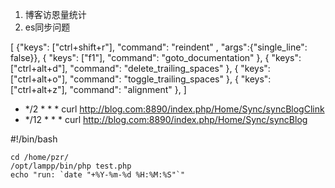 1. 博客访恩量统计
2. es同步问题

[
	{"keys": ["ctrl+shift+r"], "command": "reindent" , "args":{"single_line": false}},
	{ "keys": ["f1"], "command": "goto_documentation" },
	 { "keys": ["ctrl+alt+d"], "command": "delete_trailing_spaces" },
    	{ "keys": ["ctrl+alt+o"], "command": "toggle_trailing_spaces" },
    	{ "keys": ["ctrl+alt+z"], "command": "alignment" },
]

* */2 * * * curl http://blog.com:8890/index.php/Home/Sync/syncBlogClink
* */12 * * * curl http://blog.com:8890/index.php/Home/Sync/syncBlog



#!/bin/bash

    cd /home/pzr/
    /opt/lampp/bin/php test.php
    echo "run: `date "+%Y-%m-%d %H:%M:%S"`"
